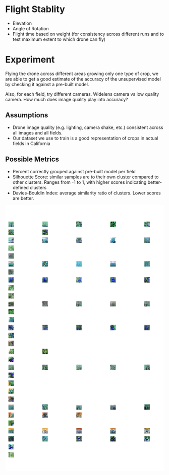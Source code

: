 # Flight Stablity
- Elevation
- Angle of Rotation
- Flight time based on weight (for consistency across different runs and to test maximum extent to which drone can fly)

# Experiment
Flying the drone across different areas growing only one type of crop, we are able to get a good estimate of the accuracy of the unsupervised model by checking it against a pre-built model.

Also, for each field, try different cameras. Widelens camera vs low quality camera. How much does image quality play into accuracy?

## Assumptions
- Drone image quality (e.g. lighting, camera shake, etc.) consistent across all images and all fields.
- Our dataset we use to train is a good representation of crops in actual fields in California

## Possible Metrics
- Percent correctly grouped against pre-built model per field
- Silhouette Score: similar samples are to their own cluster compared to other clusters. Ranges from -1 to 1, with higher scores indicating better-defined clusters
- Davies-Bouldin Index: average similarity ratio of clusters. Lower scores are better.

![image info](display.png)